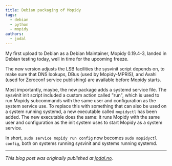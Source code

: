 ```yaml
---
title: Debian packaging of Mopidy
tags:
  - debian
  - python
  - mopidy
authors:
  - jodal
---
```


My first upload to Debian as a Debian Maintainer, Mopidy 0.19.4-3, landed in
Debian testing today, well in time for the upcoming freeze.

The new version adjusts the LSB facilities the sysvinit script depends on, to
make sure that DNS lookups, DBus (used by Mopidy-MPRIS), and Avahi (used for
Zeroconf service publishing) are available before Mopidy starts.

<!-- more -->

Most importantly, maybe, the new package adds a systemd service file. The
sysvinit init script included a custom action called "run", which is used to
run Mopidy subcommands with the same user and configuration as the system
service use. To replace this with something that can also be used on a system
running systemd, a new executable called `mopidyctl` has been added. The new
executable does the same: it runs Mopidy with the same user and
configuration as the init system uses to start Mopidy as a system service.

In short, `sudo service mopidy run config` now becomes `sudo mopidyctl config`,
both on systems running sysvinit and systems running systemd.

---

*This blog post was originally published at
[jodal.no](https://jodal.no/2014/10/28/debian-packaging/).*

